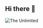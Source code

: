 ## Hi there 👋

<img scr = "https://github.com/Na6ezh6a/Na6ezh6a/blob/main/python.png" alt = "The Unlimited">
